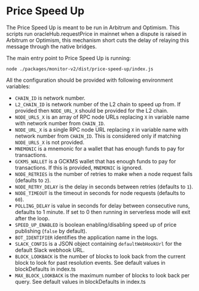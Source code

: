 # Price Speed Up

The Price Speed Up is meant to be run in Arbitrum and Optimism. This scripts run oracleHub.requestPrice in mainnet when a dispute is raised in Arbitrum or Optimism, this mechanism short cuts the delay of relaying this message through the native bridges.

The main entry point to Price Speed Up is running:

```
node ./packages/monitor-v2/dist/price-speed-up/index.js
```

All the configuration should be provided with following environment variables:

- `CHAIN_ID` is network number.
- `L2_CHAIN_ID` is network number of the L2 chain to speed up from. If provided then `NODE_URL_X` should be provided for the L2 chain.
- `NODE_URLS_X` is an array of RPC node URLs replacing `X` in variable name with network number from `CHAIN_ID`.
- `NODE_URL_X` is a single RPC node URL replacing `X` in variable name with network number from `CHAIN_ID`. This is
  considered only if matching `NODE_URLS_X` is not provided.
- `MNEMONIC` is a mnemonic for a wallet that has enough funds to pay for transactions.
- `GCKMS_WALLET` is a GCKMS wallet that has enough funds to pay for transactions. If this is provided, `MNEMONIC` is ignored.
- `NODE_RETRIES` is the number of retries to make when a node request fails (defaults to `2`).
- `NODE_RETRY_DELAY` is the delay in seconds between retries (defaults to `1`).
- `NODE_TIMEOUT` is the timeout in seconds for node requests (defaults to `60`).
- `POLLING_DELAY` is value in seconds for delay between consecutive runs, defaults to 1 minute. If set to 0 then running in serverless mode will exit after the loop.
- `SPEED_UP_ENABLED` is boolean enabling/disabling speed up of price publishing (`false` by default).
- `BOT_IDENTIFIER` identifies the application name in the logs.
- `SLACK_CONFIG` is a JSON object containing `defaultWebHookUrl` for the default Slack webhook URL.
- `BLOCK_LOOKBACK` is the number of blocks to look back from the current block to look for past resolution events.
  See default values in blockDefaults in index.ts
- `MAX_BLOCK_LOOKBACK` is the maximum number of blocks to look back per query.
  See default values in blockDefaults in index.ts
